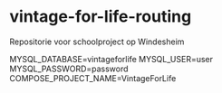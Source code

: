 # vintage-for-life-routing
Repositorie voor schoolproject op Windesheim

MYSQL_DATABASE=vintageforlife
MYSQL_USER=user
MYSQL_PASSWORD=password
COMPOSE_PROJECT_NAME=VintageForLife

